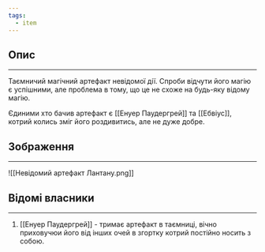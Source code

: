 ```yaml
---
tags:
  - item
---
```

## Опис
---
Таємничий магічний артефакт невідомої дії. Спроби відчути його магію є успішними, але проблема в тому, що це не схоже на будь-яку відому магію.  

Єдиними хто бачив артефакт є [[Енуер Паудергрей]] та [[Ебвіус]], котрий колись зміг його роздивитись, але не дуже добре.  

## Зображення
---
![[Невідомий артефакт Лантану.png]]

## Відомі власники
---
1. [[Енуер Паудергрей]] - тримає артефакт в таємниці, вічно приховучюи його від інших очей в згортку котрий постійно носить з собою.  